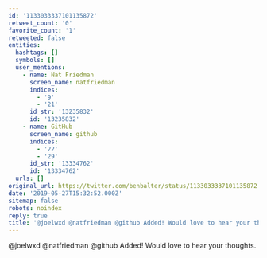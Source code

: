 ```yaml
---
id: '1133033337101135872'
retweet_count: '0'
favorite_count: '1'
retweeted: false
entities:
  hashtags: []
  symbols: []
  user_mentions:
    - name: Nat Friedman
      screen_name: natfriedman
      indices:
        - '9'
        - '21'
      id_str: '13235832'
      id: '13235832'
    - name: GitHub
      screen_name: github
      indices:
        - '22'
        - '29'
      id_str: '13334762'
      id: '13334762'
  urls: []
original_url: https://twitter.com/benbalter/status/1133033337101135872
date: '2019-05-27T15:32:52.000Z'
sitemap: false
robots: noindex
reply: true
title: '@joelwxd @natfriedman @github Added! Would love to hear your thoughts.'
---
```


@joelwxd @natfriedman @github Added! Would love to hear your thoughts.